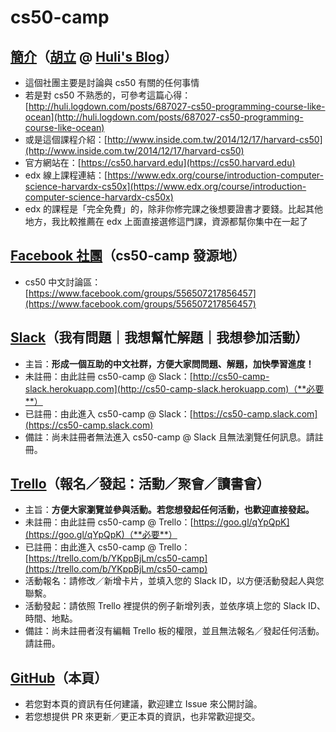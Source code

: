 # cs50-camp

## [簡介](https://www.facebook.com/groups/556507217856457/permalink/559564454217400)（[胡立](https://www.facebook.com/profile.php?id=100000221410594) @ [Huli's Blog](http://huli.logdown.com)）

* 這個社團主要是討論與 cs50 有關的任何事情
* 若是對 cs50 不熟悉的，可參考這篇心得：[http://huli.logdown.com/posts/687027-cs50-programming-course-like-ocean](http://huli.logdown.com/posts/687027-cs50-programming-course-like-ocean)
* 或是這個課程介紹：[http://www.inside.com.tw/2014/12/17/harvard-cs50](http://www.inside.com.tw/2014/12/17/harvard-cs50)
* 官方網站在：[https://cs50.harvard.edu](https://cs50.harvard.edu)
* edx 線上課程連結：[https://www.edx.org/course/introduction-computer-science-harvardx-cs50x](https://www.edx.org/course/introduction-computer-science-harvardx-cs50x)
* edx 的課程是「完全免費」的，除非你修完課之後想要證書才要錢。比起其他地方，我比較推薦在 edx 上面直接選修這門課，資源都幫你集中在一起了

## [Facebook 社團](https://www.facebook.com/groups/556507217856457)（cs50-camp 發源地）

* cs50 中文討論區：[https://www.facebook.com/groups/556507217856457](https://www.facebook.com/groups/556507217856457)

## [Slack](https://cs50-camp.slack.com)（我有問題｜我想幫忙解題｜我想參加活動）

* 主旨：**形成一個互助的中文社群，方便大家問問題、解題，加快學習進度！**
* 未註冊：由此註冊 cs50-camp @ Slack：[http://cs50-camp-slack.herokuapp.com](http://cs50-camp-slack.herokuapp.com)（**必要**）
* 已註冊：由此進入 cs50-camp @ Slack：[https://cs50-camp.slack.com](https://cs50-camp.slack.com)
* 備註：尚未註冊者無法進入 cs50-camp @ Slack 且無法瀏覽任何訊息。請註冊。

## [Trello](https://trello.com/b/YKppBjLm/cs50-camp)（報名／發起：活動／聚會／讀書會）

* 主旨：**方便大家瀏覽並參與活動。若您想發起任何活動，也歡迎直接發起。**
* 未註冊：由此註冊 cs50-camp @ Trello：[https://goo.gl/qYpQpK](https://goo.gl/qYpQpK)（**必要**）
* 已註冊：由此進入 cs50-camp @ Trello：[https://trello.com/b/YKppBjLm/cs50-camp](https://trello.com/b/YKppBjLm/cs50-camp)
* 活動報名：請修改／新增卡片，並填入您的 Slack ID，以方便活動發起人與您聯繫。
* 活動發起：請依照 Trello 裡提供的例子新增列表，並依序填上您的 Slack ID、時間、地點。
* 備註：尚未註冊者沒有編輯 Trello 板的權限，並且無法報名／發起任何活動。請註冊。

## [GitHub](https://github.com/shian48263/cs50-camp)（本頁）

* 若您對本頁的資訊有任何建議，歡迎建立 Issue 來公開討論。
* 若您想提供 PR 來更新／更正本頁的資訊，也非常歡迎提交。
